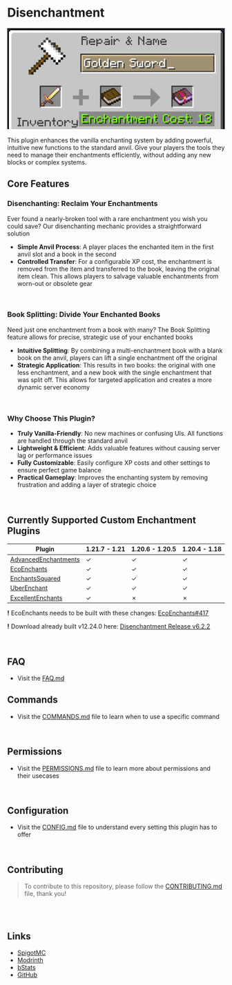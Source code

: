 # Disenchantment

![event.png](assets/event.png)

This plugin enhances the vanilla enchanting system by adding powerful, intuitive new functions to the standard anvil. Give your players the tools they need to manage their enchantments efficiently, without adding any new blocks or complex systems.

## Core Features

### Disenchanting: Reclaim Your Enchantments

Ever found a nearly-broken tool with a rare enchantment you wish you could save? Our disenchanting mechanic provides a straightforward solution

- **Simple Anvil Process**: A player places the enchanted item in the first anvil slot and a book in the second
- **Controlled Transfer**: For a configurable XP cost, the enchantment is removed from the item and transferred to the book, leaving the original item clean. This allows players to salvage valuable enchantments from worn-out or obsolete gear

<br />

### Book Splitting: Divide Your Enchanted Books

Need just one enchantment from a book with many? The Book Splitting feature allows for precise, strategic use of your enchanted books

- **Intuitive Splitting**: By combining a multi-enchantment book with a blank book on the anvil, players can lift a single enchantment off the original
- **Strategic Application**: This results in two books: the original with one less enchantment, and a new book with the single enchantment that was split off. This allows for targeted application and creates a more dynamic server economy

<br />

### Why Choose This Plugin?

- **Truly Vanilla-Friendly**: No new machines or confusing UIs. All functions are handled through the standard anvil
- **Lightweight & Efficient**: Adds valuable features without causing server lag or performance issues
- **Fully Customizable**: Easily configure XP costs and other settings to ensure perfect game balance
- **Practical Gameplay**: Improves the enchanting system by removing frustration and adding a layer of strategic choice

<br />

## Currently Supported Custom Enchantment Plugins

| Plugin                                                           | 1.21.7 - 1.21 | 1.20.6 - 1.20.5 | 1.20.4 - 1.18 |
|------------------------------------------------------------------|---------------|-----------------|---------------|
| [AdvancedEnchantments](https://www.spigotmc.org/resources/43058) | &check;       | &check;         | &check;       |
| [EcoEnchants](https://www.spigotmc.org/resources/79573)          | &check;       | &check;         | &check;       |
| [EnchantsSquared](https://www.spigotmc.org/resources/86747)      | &check;       | &check;         | &check;       |
| [UberEnchant](https://www.spigotmc.org/resources/19448)          | &check;       | &check;         | &check;       |
| [ExcellentEnchants](https://www.spigotmc.org/resources/61693)    | &check;       | &cross;         | &cross;       |

**!** EcoEnchants needs to be built with these changes: [EcoEnchants#417](https://github.com/Auxilor/EcoEnchants/pull/417)

**!** Download already built v12.24.0 here: [Disenchantment Release v6.2.2](https://github.com/H7KZ/Disenchantment/releases/tag/v6.2.2)

<br />

## FAQ

- Visit the [FAQ.md](https://github.com/H7KZ/Disenchantment/blob/master/FAQ.md)

## Commands

- Visit the [COMMANDS.md](COMMANDS.md) file to learn when to use a specific command

<br />

## Permissions

- Visit the [PERMISSIONS.md](PERMISSIONS.md) file to learn more about permissions and their usecases

<br />

## Configuration

- Visit the [CONFIG.md](CONFIG.md) file to understand every setting this plugin has to offer

<br />

## Contributing

> To contribute to this repository, please follow the [CONTRIBUTING.md](CONTRIBUTING.md) file, thank you!

<br />
<br />

## Links

- [SpigotMC](https://www.spigotmc.org/resources/110741)
- [Modrinth](https://modrinth.com/plugin/disenchantment)
- [bStats](https://bstats.org/plugin/bukkit/Disenchantment/19058)
- [GitHub](https://github.com/H7KZ/Disenchantment)

